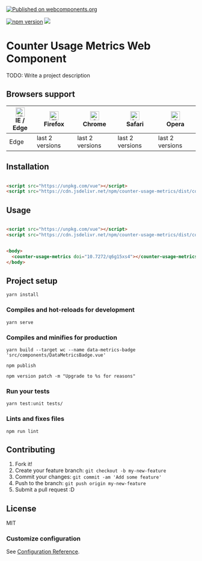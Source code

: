 
[![Published on webcomponents.org](https://img.shields.io/badge/webcomponents.org-published-blue.svg)](https://www.webcomponents.org/element/kgarza/counter-usage-metrics)

[![npm version](https://badge.fury.io/js/counter-usage-metrics.svg)](https://badge.fury.io/js/counter-usage-metrics)
[![](https://data.jsdelivr.com/v1/package/npm/counter-usage-metrics/badge)](https://www.jsdelivr.com/package/npm/counter-usage-metrics)

# Counter Usage Metrics Web Component

TODO: Write a project description


## Browsers support

| [<img src="https://raw.githubusercontent.com/alrra/browser-logos/master/src/edge/edge_48x48.png" alt="IE / Edge" width="24px" height="24px" />](http://godban.github.io/browsers-support-badges/)</br>IE / Edge | [<img src="https://raw.githubusercontent.com/alrra/browser-logos/master/src/firefox/firefox_48x48.png" alt="Firefox" width="24px" height="24px" />](http://godban.github.io/browsers-support-badges/)</br>Firefox | [<img src="https://raw.githubusercontent.com/alrra/browser-logos/master/src/chrome/chrome_48x48.png" alt="Chrome" width="24px" height="24px" />](http://godban.github.io/browsers-support-badges/)</br>Chrome | [<img src="https://raw.githubusercontent.com/alrra/browser-logos/master/src/safari/safari_48x48.png" alt="Safari" width="24px" height="24px" />](http://godban.github.io/browsers-support-badges/)</br>Safari | [<img src="https://raw.githubusercontent.com/alrra/browser-logos/master/src/opera/opera_48x48.png" alt="Opera" width="24px" height="24px" />](http://godban.github.io/browsers-support-badges/)</br>Opera |
| --------- | --------- | --------- | --------- | --------- |
| Edge| last 2 versions| last 2 versions| last 2 versions| last 2 versions

## Installation



```html

<script src="https://unpkg.com/vue"></script>
<script src="https://cdn.jsdelivr.net/npm/counter-usage-metrics/dist/counter-usage-metrics.min.js"></script>

```

## Usage


```html

<script src="https://unpkg.com/vue"></script>
<script src="https://cdn.jsdelivr.net/npm/counter-usage-metrics/dist/counter-usage-metrics.min.js"></script>


<body>
  <counter-usage-metrics doi="10.7272/q6g15xs4"></counter-usage-metrics>
</body>


```

## Project setup
```
yarn install
```

### Compiles and hot-reloads for development
```
yarn serve
```

### Compiles and minifies for production
```
yarn build --target wc --name data-metrics-badge 'src/components/DataMetricsBadge.vue'

npm publish

npm version patch -m "Upgrade to %s for reasons"
```

### Run your tests
```
yarn test:unit tests/
```

### Lints and fixes files
```
npm run lint
```


## Contributing

1. Fork it!
2. Create your feature branch: `git checkout -b my-new-feature`
3. Commit your changes: `git commit -am 'Add some feature'`
4. Push to the branch: `git push origin my-new-feature`
5. Submit a pull request :D

## License

MIT

### Customize configuration
See [Configuration Reference](https://cli.vuejs.org/config/).
